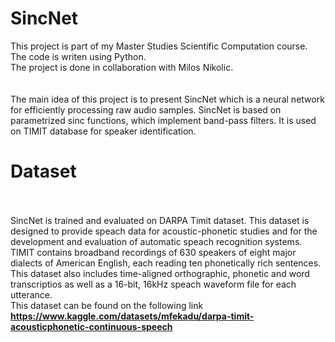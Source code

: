 # SincNet

This project is part of my Master Studies Scientific Computation course. The code is writen using Python. <br>
The project is done in collaboration with Milos Nikolic. <br><br><br> The main idea of this project is to present SincNet which is a neural network for efficiently processing raw audio samples. SincNet is based on parametrized sinc functions, which implement band-pass filters. It is used on TIMIT database for speaker identification.

# Dataset <br><br>
SincNet is trained and evaluated on DARPA Timit dataset. This dataset is designed to provide speach data for acoustic-phonetic studies and for the development and evaluation of automatic speach recognition systems. TIMIT contains broadband recordings of 630 speakers of eight major dialects of American English, each reading ten phonetically rich sentences. This dataset also includes time-aligned orthographic, phonetic and word transcriptios as well as a 16-bit, 16kHz speach waveform file for each utterance. <br> This dataset can be found on the following link **https://www.kaggle.com/datasets/mfekadu/darpa-timit-acousticphonetic-continuous-speech**
